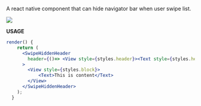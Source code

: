 A react native component that can hide navigator bar when user swipe list.

![](http://ww1.sinaimg.cn/large/56628d96ly1ffj9k63enjg207k0dcn9q.gif)

**USAGE**
```jsx
render() {
    return (
      <SwipeHiddenHeader
        header={()=> <View style={styles.header}><Text style={styles.headerText}>Header</Text></View>}
      >
        <View style={styles.block}>
            <Text>This is content</Text>
        </View>
      </SwipeHiddenHeader>
    );
  }
```